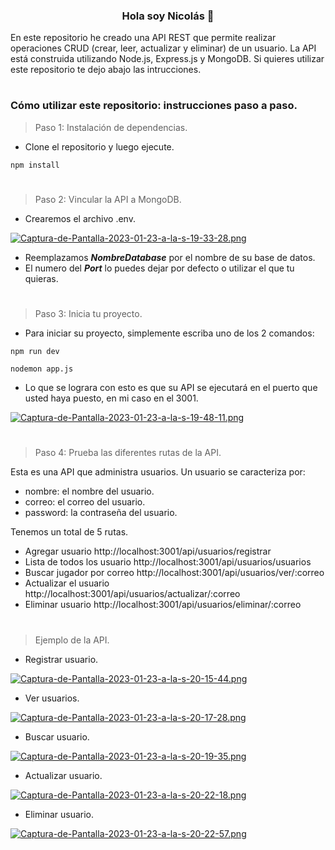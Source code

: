 <h3 align="center">Hola soy Nicolás 👋</h3>

En este repositorio he creado una API REST que permite realizar operaciones CRUD (crear, leer, actualizar y eliminar) de un usuario. La API está construida utilizando Node.js, Express.js y MongoDB. Si quieres utilizar este repositorio te dejo abajo las intrucciones.
#
### Cómo utilizar este repositorio: instrucciones paso a paso.
>Paso 1: Instalación de dependencias.
- Clone el repositorio y luego ejecute.
```
npm install
```

#

>Paso 2: Vincular la API a MongoDB.
- Crearemos el archivo .env.

[![Captura-de-Pantalla-2023-01-23-a-la-s-19-33-28.png](https://i.postimg.cc/kMRY2hVP/Captura-de-Pantalla-2023-01-23-a-la-s-19-33-28.png)](https://postimg.cc/6TwfScLM)

- Reemplazamos ***NombreDatabase*** por el nombre de su base de datos.
- El numero del ***Port*** lo puedes dejar por defecto o utilizar el que tu quieras.

#

>Paso 3: Inicia tu proyecto.
- Para iniciar su proyecto, simplemente escriba uno de los 2 comandos:
```
npm run dev
```
```
nodemon app.js
```
- Lo que se lograra con esto es que su API se ejecutará en el puerto que usted haya puesto, en mi caso en el 3001.

[![Captura-de-Pantalla-2023-01-23-a-la-s-19-48-11.png](https://i.postimg.cc/PJ1BY65y/Captura-de-Pantalla-2023-01-23-a-la-s-19-48-11.png)](https://postimg.cc/V0LGcWM0)

#

>Paso 4: Prueba las diferentes rutas de la API.
 
 Esta es una API que administra usuarios. Un usuario se caracteriza por:

- nombre: el nombre del usuario.
- correo: el correo del usuario.
- password: la contraseña del usuario.

 Tenemos un total de 5 rutas.

- Agregar usuario http://localhost:3001/api/usuarios/registrar
- Lista de todos los usuario http://localhost:3001/api/usuarios/usuarios
- Buscar jugador por correo http://localhost:3001/api/usuarios/ver/:correo
- Actualizar el usuario http://localhost:3001/api/usuarios/actualizar/:correo
- Eliminar usuario http://localhost:3001/api/usuarios/eliminar/:correo

#

>Ejemplo de la API. 

- Registrar usuario.

[![Captura-de-Pantalla-2023-01-23-a-la-s-20-15-44.png](https://i.postimg.cc/fWj3wMw3/Captura-de-Pantalla-2023-01-23-a-la-s-20-15-44.png)](https://postimg.cc/hhv4sWQg)

- Ver usuarios.

[![Captura-de-Pantalla-2023-01-23-a-la-s-20-17-28.png](https://i.postimg.cc/yY8Ns9Q5/Captura-de-Pantalla-2023-01-23-a-la-s-20-17-28.png)](https://postimg.cc/w3nzktdc)

- Buscar usuario.

[![Captura-de-Pantalla-2023-01-23-a-la-s-20-19-35.png](https://i.postimg.cc/zXQqNQRb/Captura-de-Pantalla-2023-01-23-a-la-s-20-19-35.png)](https://postimg.cc/bs17H3gp)

- Actualizar usuario.

[![Captura-de-Pantalla-2023-01-23-a-la-s-20-22-18.png](https://i.postimg.cc/FKZqrfnW/Captura-de-Pantalla-2023-01-23-a-la-s-20-22-18.png)](https://postimg.cc/cKvTTJWw)

- Eliminar usuario.

[![Captura-de-Pantalla-2023-01-23-a-la-s-20-22-57.png](https://i.postimg.cc/t4ty64MP/Captura-de-Pantalla-2023-01-23-a-la-s-20-22-57.png)](https://postimg.cc/3kRP5Y7J)

